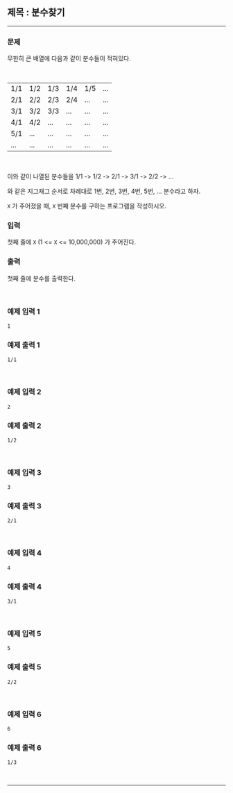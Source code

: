 ## 제목 : 분수찾기

---

### 문제

무한히 큰 배열에 다음과 같이 분수들이 적혀있다.

<br/>

|     |     |     |     |     |     |
|-----|-----|-----|-----|-----|-----|
| 1/1 | 1/2 | 1/3 | 1/4 | 1/5 | ... |
| 2/1 | 2/2 | 2/3 | 2/4 | ... | ... |
| 3/1 | 3/2 | 3/3 | ... | ... | ... |
| 4/1 | 4/2 | ... | ... | ... | ... |
| 5/1 | ... | ... | ... | ... | ... |
| ... | ... | ... | ... | ... | ... |

<br/>

이와 같이 나열된 분수들을 1/1 -> 1/2 -> 2/1 -> 3/1 -> 2/2 -> ... 

와 같은 지그재그 순서로 차례대로 1번, 2번, 3번, 4번, 5번, ... 분수라고 하자.

`X` 가 주어졌을 때, `X` 번째 분수를 구하는 프로그램을 작성하시오.

### 입력

첫째 줄에 `X` (1 <= `X` <= 10,000,000) 가 주어진다.

### 출력

첫째 줄에 분수를 출력한다.

<br/>

### 예제 입력 1

```text
1
```

### 예제 출력 1

```text
1/1
```

<br/>

### 예제 입력 2

```text
2
```

### 예제 출력 2

```text
1/2
```

<br/>

### 예제 입력 3

```text
3
```

### 예제 출력 3

```text
2/1
```

<br/>

### 예제 입력 4

```text
4
```

### 예제 출력 4

```text
3/1
```

<br/>

### 예제 입력 5

```text
5
```

### 예제 출력 5

```text
2/2
```

<br/>

### 예제 입력 6

```text
6
```

### 예제 출력 6

```text
1/3
```

<br/>

---

